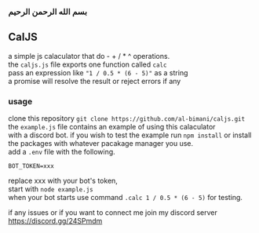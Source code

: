 ### بسم الله الرحمن الرحيم

## CalJS
a simple js calaculator that do - + / * ^ operations.  
the `caljs.js` file exports one function called `calc`  
pass an expression like `"1 / 0.5 * (6 - 5)"` as a string  
a promise will resolve the result or reject errors if any  

### usage
clone this repository `git clone https://github.com/al-bimani/caljs.git`  
the `example.js` file contains an example of using this calaculator  
with a discord bot. if you wish to test the example
run `npm install` or install the packages with whatever pacakage manager you use.  
add a `.env` file with the following.  
```
BOT_TOKEN=xxx
```
replace xxx with your bot's token,  
start with `node example.js`  
when your bot starts use command `.calc 1 / 0.5 * (6 - 5)` for testing.  

if any issues or if you want to connect me 
join my discord server https://discord.gg/24SPmdm
